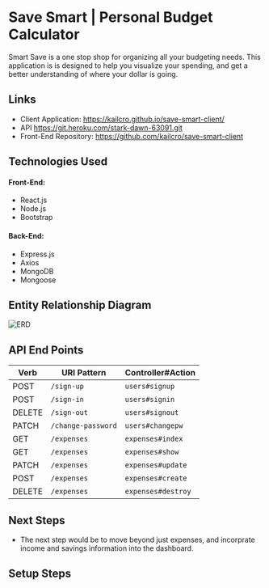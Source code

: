 # Save Smart | Personal Budget Calculator
Smart Save is a one stop shop for organizing all your budgeting needs. This application is is designed to help you visualize your spending, and get a better understanding of where your dollar is going.

## Links
- Client Application: <https://kailcro.github.io/save-smart-client/>
- API <https://git.heroku.com/stark-dawn-63091.git>
- Front-End Repository: <https://github.com/kailcro/save-smart-client>

## Technologies Used
#### Front-End:
- React.js
- Node.js
- Bootstrap

#### Back-End:
- Express.js
- Axios
- MongoDB
- Mongoose

## Entity Relationship Diagram
![ERD](https://i.imgur.com/6fGy8E5.png)

## API End Points
| Verb   | URI Pattern               | Controller#Action |
|--------|---------------------------|-------------------|
| POST   | `/sign-up`                | `users#signup`    |
| POST   | `/sign-in`                | `users#signin`    |
| DELETE | `/sign-out`               | `users#signout`   |
| PATCH  | `/change-password`        | `users#changepw`  |
| GET    | `/expenses`               | `expenses#index`  |
| GET    | `/expenses`               |  `expenses#show`  |
| PATCH  | `/expenses`               | `expenses#update` |
| POST   | `/expenses`               | `expenses#create` |
| DELETE | `/expenses`               | `expenses#destroy`|

## Next Steps
- The next step would be to move beyond just expenses, and incorprate income and savings information into the dashboard.

## Setup Steps

